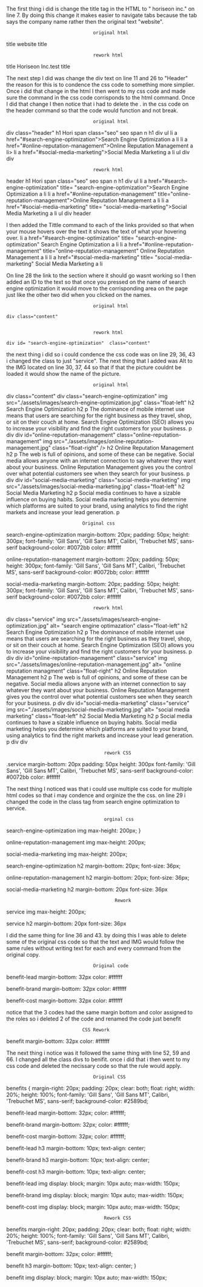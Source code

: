 The first thing i did is change the title tag in the HTML to " horiseon inc." on line 7. By doing this change it makes easier to navigate tabs because the tab says the company name rather then the original text "website".

                                    original html

title website title

                                    rework html

title Horiseon Inc.test title 

The next step I did was change the div text on line 11 and 26 to "Header" the reason for this is to condence the css code to something more simplier. Once i did that change in the html I then went to my css code and made sure the command in the css code corrisponds to the html command. Once I did that change I then notice that i had to delete the . in the css code on the header command so that the code would function and not break. 

                                    original html

div class="header"
        h1 Hori span class="seo" seo span n h1
        div
            ul
                li
                    a href="#search-engine-optimization">Search Engine Optimization a
                li
                li
                    a href="#online-reputation-management">Online Reputation Management a
                li>
                li
                    a href="#social-media-marketing">Social Media Marketing a
                li
            ul
        div
    div

                                    rework html

header
        h1 Hori span class="seo" seo span n h1
        div
            ul
                li
                    a href="#search-engine-optimization" title= "search-engine-optimization">Search Engine Optimization a
                li
                li
                    a href="#online-reputation-management" title="online-reputation-management">Online Reputation Management a
                li
                li
                    a href="#social-media-marketing" title= "social-media-marketing">Social Media Marketing a
                li
            ul
        div
    header

I then added the Tittle command to each of the links provided so that when your mouse hovers over the text it shows the text of what your hovering over. 
                li
                    a href="#search-engine-optimization" title= "search-engine-optimization" Search Engine Optimization a
                li
                li
                    a href="#online-reputation-management" title="online-reputation-management" Online Reputation Management a
                li
                li
                    a href="#social-media-marketing" title= "social-media-marketing" Social Media Marketing a
                li


On line 28 the link to the section where it should go wasnt working so I then added an ID to the text so that once you pressed on the name of search engine optimization it would move to the corrisponding area on the page just like the other two did when you clicked on the names.

                                    original html

    div class="content"
      

                                    rework html

    div id= "search-engine-optimization"  class="content"

the next thing i did so i could condence the css code was on line 29, 36, 43 i changed the class to just "service". The next thing that I added was Alt to the IMG located on line 30, 37, 44 so that if that the picture couldnt be loaded it would show the name of the picture.

                                    original html 

div class="content"
        div class="search-engine-optimization"
            img src="./assets/images/search-engine-optimization.jpg" class="float-left"
            h2 Search Engine Optimization h2
            p
                The dominance of mobile internet use means that users are searching for the right business as they travel, shop, or sit on their couch at home. Search Engine Optimization (SEO) allows you to increase your visibility and find the right customers for your business.
            p
        div
        div id="online-reputation-management" class="online-reputation-management"
            img src="./assets/images/online-reputation-management.jpg" class="float-right" />
            h2 Online Reputation Management h2
            p
                The web is full of opinions, and some of these can be negative. Social media allows anyone with an internet connection to say whatever they want about your business. Online Reputation Management gives you the control over what potential customers see when they search for your business.
            p
        div
        div id="social-media-marketing" class="social-media-marketing"
            img src="./assets/images/social-media-marketing.jpg" class="float-left"
            h2 Social Media Marketing h2
            p
                Social media continues to have a sizable influence on buying habits. Social media marketing helps you determine which platforms are suited to your brand, using analytics to find the right markets and increase your lead generation.
            p

                                Original css

search-engine-optimization 
    margin-bottom: 20px;
    padding: 50px;
    height: 300px;
    font-family: 'Gill Sans', 'Gill Sans MT', Calibri, 'Trebuchet MS', sans-serif
    background-color: #0072bb
    color: #ffffff


online-reputation-management 
    margin-bottom: 20px;
    padding: 50px;
    height: 300px;
    font-family: 'Gill Sans', 'Gill Sans MT', Calibri, 'Trebuchet MS', sans-serif
    background-color: #0072bb;
    color: #ffffff


social-media-marketing 
    margin-bottom: 20px;
    padding: 50px;
    height: 300px;
    font-family: 'Gill Sans', 'Gill Sans MT', Calibri, 'Trebuchet MS', sans-serif
    background-color: #0072bb
    color: #ffffff

                                    rework html

div class="service"
            img src="./assets/images/search-engine-optimization.jpg" alt= "search engine optimazation" class="float-left" 
            h2 Search Engine Optimization h2
            p
                The dominance of mobile internet use means that users are searching for the right business as they travel, shop, or sit on their couch at home. Search Engine Optimization (SEO) allows you to increase your visibility and find the right customers for your business.
            p
        div
        div id="online-reputation-management" class="service"
            img src="./assets/images/online-reputation-management.jpg" alt= "online reputation managment" class="float-right"
            h2 Online Reputation Management h2
            p
                The web is full of opinions, and some of these can be negative. Social media allows anyone with an internet connection to say whatever they want about your business. Online Reputation Management gives you the control over what potential customers see when they search for your business.
            p
        div
        div id="social-media-marketing" class="service"
            img src="./assets/images/social-media-marketing.jpg" alt= "social media marketing" class="float-left" 
             h2 Social Media Marketing h2
            p
                Social media continues to have a sizable influence on buying habits. Social media marketing helps you determine which platforms are suited to your brand, using analytics to find the right markets and increase your lead generation.
            p
        div
    div

                                        rework CSS

.service 
    margin-bottom: 20px
    padding: 50px
    height: 300px
    font-family: 'Gill Sans', 'Gill Sans MT', Calibri, 'Trebuchet MS', sans-serif
    background-color: #0072bb
    color: #ffffff


The next thing I noticed was that i could use multiple css code for multiple html codes so that i may condence and orginize the the css. 
on line 29 i changed the code in the class tag from search engine optimization to service.

                                        orginal css 

search-engine-optimization img 
    max-height: 200px;
}

online-reputation-management img 
    max-height: 200px;


social-media-marketing img 
    max-height: 200px;


search-engine-optimization h2 
    margin-bottom: 20px;
    font-size: 36px;


online-reputation-management h2 
    margin-bottom: 20px;
    font-size: 36px;


social-media-marketing h2 
    margin-bottom: 20px
    font-size: 36px

                                            Rework

service img 
    max-height: 200px;


service h2 
    margin-bottom: 20px
    font-size: 36px

I did the same thing for line 36 and 43. by doing this I was able to delete some of the original css code so that the text and IMG would follow the same rules without writing text for each and every command from the original copy.

                                    Original code 

benefit-lead 
    margin-bottom: 32px
    color: #ffffff


benefit-brand 
    margin-bottom: 32px
    color: #ffffff


benefit-cost 
    margin-bottom: 32px
    color: #ffffff

notice that the 3 codes had the same margin bottom and color assigned to the roles so i deleted 2 of the code and renamed the code just benefit

                                CSS Rework
benefit 
    margin-bottom: 32px
    color: #ffffff

The next thing i notice was it followed the same thing with line 52, 59 and 66. I changed all the class divs to benifit. once i did that i then went to my css code and deleted the necissary code so that the rule would apply.  

                                    Original CSS

benefits {
    margin-right: 20px;
    padding: 20px;
    clear: both;
    float: right;
    width: 20%;
    height: 100%;
    font-family: 'Gill Sans', 'Gill Sans MT', Calibri, 'Trebuchet MS', sans-serif;
    background-color: #2589bd;


benefit-lead 
    margin-bottom: 32px;
    color: #ffffff;


benefit-brand 
    margin-bottom: 32px;
    color: #ffffff;


benefit-cost 
    margin-bottom: 32px;
    color: #ffffff;


benefit-lead h3 
    margin-bottom: 10px;
    text-align: center;


benefit-brand h3 
    margin-bottom: 10px;
    text-align: center;


benefit-cost h3 
    margin-bottom: 10px;
    text-align: center;


benefit-lead img 
    display: block;
    margin: 10px auto;
    max-width: 150px;


benefit-brand img 
    display: block;
    margin: 10px auto;
    max-width: 150px;


benefit-cost img 
    display: block;
    margin: 10px auto;
    max-width: 150px;

                                        Rework CSS

benefits 
    margin-right: 20px;
    padding: 20px;
    clear: both;
    float: right;
    width: 20%;
    height: 100%;
    font-family: 'Gill Sans', 'Gill Sans MT', Calibri, 'Trebuchet MS', sans-serif;
    background-color: #2589bd;


benefit 
    margin-bottom: 32px;
    color: #ffffff;


benefit h3 
    margin-bottom: 10px;
    text-align: center;
}

benefit img 
    display: block;
    margin: 10px auto;
    max-width: 150px;
